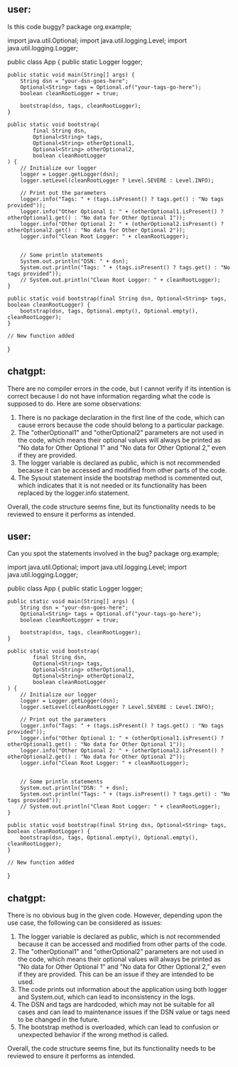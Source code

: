 

## user: 

Is this code buggy?
package org.example;

import java.util.Optional;
import java.util.logging.Level;
import java.util.logging.Logger;

public class App
{
    public static Logger logger;

    public static void main(String[] args) {
        String dsn = "your-dsn-goes-here";
        Optional<String> tags = Optional.of("your-tags-go-here");
        boolean cleanRootLogger = true;

        bootstrap(dsn, tags, cleanRootLogger);
    }

    public static void bootstrap(
            final String dsn,
            Optional<String> tags,
            Optional<String> otherOptional1,
            Optional<String> otherOptional2,
            boolean cleanRootLogger
    ) {
        // Initialize our logger
        logger = Logger.getLogger(dsn);
        logger.setLevel(cleanRootLogger ? Level.SEVERE : Level.INFO);

        // Print out the parameters
        logger.info("Tags: " + (tags.isPresent() ? tags.get() : "No tags provided"));
        logger.info("Other Optional 1: " + (otherOptional1.isPresent() ? otherOptional1.get() : "No data for Other Optional 1"));
        logger.info("Other Optional 2: " + (otherOptional2.isPresent() ? otherOptional2.get() : "No data for Other Optional 2"));
        logger.info("Clean Root Logger: " + cleanRootLogger);


        // Some println statements
        System.out.println("DSN: " + dsn);
        System.out.println("Tags: " + (tags.isPresent() ? tags.get() : "No tags provided"));
        // System.out.println("Clean Root Logger: " + cleanRootLogger);
    }

    public static void bootstrap(final String dsn, Optional<String> tags, boolean cleanRootLogger) {
        bootstrap(dsn, tags, Optional.empty(), Optional.empty(), cleanRootLogger);
    }

    // New function added
}


## chatgpt: 

There are no compiler errors in the code, but I cannot verify if its intention is correct because I do not have information regarding what the code is supposed to do. Here are some observations:

1. There is no package declaration in the first line of the code, which can cause errors because the code should belong to a particular package.
2. The "otherOptional1" and "otherOptional2" parameters are not used in the code, which means their optional values will always be printed as "No data for Other Optional 1" and "No data for Other Optional 2," even if they are provided.
3. The logger variable is declared as public, which is not recommended because it can be accessed and modified from other parts of the code.
4. The Sysout statement inside the bootstrap method is commented out, which indicates that it is not needed or its functionality has been replaced by the logger.info statement.

Overall, the code structure seems fine, but its functionality needs to be reviewed to ensure it performs as intended.

## user: 

Can you spot the statements involved in the bug?
package org.example;

import java.util.Optional;
import java.util.logging.Level;
import java.util.logging.Logger;

public class App
{
    public static Logger logger;

    public static void main(String[] args) {
        String dsn = "your-dsn-goes-here";
        Optional<String> tags = Optional.of("your-tags-go-here");
        boolean cleanRootLogger = true;

        bootstrap(dsn, tags, cleanRootLogger);
    }

    public static void bootstrap(
            final String dsn,
            Optional<String> tags,
            Optional<String> otherOptional1,
            Optional<String> otherOptional2,
            boolean cleanRootLogger
    ) {
        // Initialize our logger
        logger = Logger.getLogger(dsn);
        logger.setLevel(cleanRootLogger ? Level.SEVERE : Level.INFO);

        // Print out the parameters
        logger.info("Tags: " + (tags.isPresent() ? tags.get() : "No tags provided"));
        logger.info("Other Optional 1: " + (otherOptional1.isPresent() ? otherOptional1.get() : "No data for Other Optional 1"));
        logger.info("Other Optional 2: " + (otherOptional2.isPresent() ? otherOptional2.get() : "No data for Other Optional 2"));
        logger.info("Clean Root Logger: " + cleanRootLogger);


        // Some println statements
        System.out.println("DSN: " + dsn);
        System.out.println("Tags: " + (tags.isPresent() ? tags.get() : "No tags provided"));
        // System.out.println("Clean Root Logger: " + cleanRootLogger);
    }

    public static void bootstrap(final String dsn, Optional<String> tags, boolean cleanRootLogger) {
        bootstrap(dsn, tags, Optional.empty(), Optional.empty(), cleanRootLogger);
    }

    // New function added
}


## chatgpt: 

There is no obvious bug in the given code. However, depending upon the use case, the following can be considered as issues:

1. The logger variable is declared as public, which is not recommended because it can be accessed and modified from other parts of the code.
2. The "otherOptional1" and "otherOptional2" parameters are not used in the code, which means their optional values will always be printed as "No data for Other Optional 1" and "No data for Other Optional 2," even if they are provided. This can be an issue if they are intended to be used.
3. The code prints out information about the application using both logger and System.out, which can lead to inconsistency in the logs.
4. The DSN and tags are hardcoded, which may not be suitable for all cases and can lead to maintenance issues if the DSN value or tags need to be changed in the future.
5. The bootstrap method is overloaded, which can lead to confusion or unexpected behavior if the wrong method is called.

Overall, the code structure seems fine, but its functionality needs to be reviewed to ensure it performs as intended.